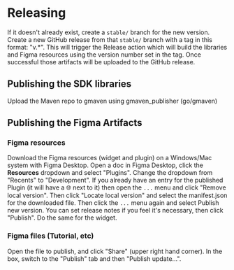 # Releasing

If it doesn't already exist, create a `stable/` branch for the new version. Create a new GitHub release from that `stable/` branch with a tag in this format: "v.\*". This will trigger the Release action which will build the libraries and Figma resources using the version number set in the tag. Once successful those artifacts will be uploaded to the GitHub release.

## Publishing the SDK libraries
Upload the Maven repo to gmaven using gmaven_publisher (go/gmaven)

## Publishing the Figma Artifacts

### Figma resources
Download the Figma resources (widget and plugin) on a Windows/Mac system with Figma Desktop. Open a doc in Figma Desktop, click the **Resources** dropdown and select "Plugins". Change the dropdown from "Recents" to "Development". If you already have an entry for the published Plugin (it will have a 🌐 next to it) then open the `...` menu and click "Remove local version". Then click "Locate local version" and select the manifest.json for the downloaded file. Then click the `...` menu again and select Publish new version. You can set release notes if you feel it's necessary, then click "Publish". Do the same for the widget.

### Figma files (Tutorial, etc)
Open the file to publish, and click "Share" (upper right hand corner). In the box, switch to the "Publish" tab and then "Publish update...".
